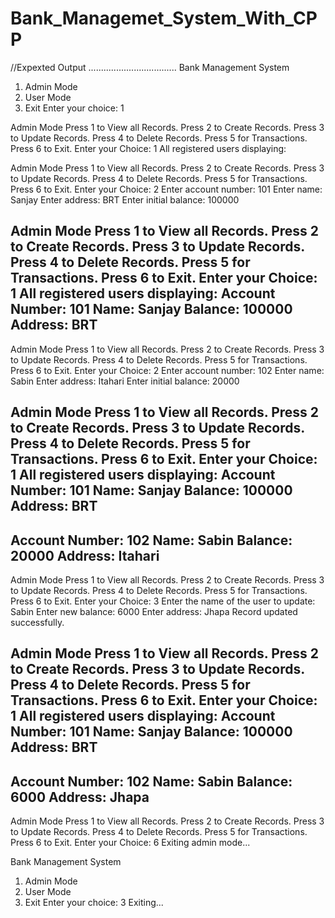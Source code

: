 # Bank_Managemet_System_With_CPP
//Expexted Output
...................................
Bank Management System
1. Admin Mode
2. User Mode
3. Exit
Enter your choice: 1

Admin Mode
Press 1 to View all Records.
Press 2 to Create Records.
Press 3 to Update Records.
Press 4 to Delete Records.
Press 5 for Transactions.
Press 6 to Exit.
Enter your Choice: 1
All registered users displaying:

Admin Mode
Press 1 to View all Records.
Press 2 to Create Records.
Press 3 to Update Records.
Press 4 to Delete Records.
Press 5 for Transactions.
Press 6 to Exit.
Enter your Choice: 2
Enter account number: 101
Enter name: Sanjay
Enter address: BRT
Enter initial balance: 100000

Admin Mode
Press 1 to View all Records.
Press 2 to Create Records.
Press 3 to Update Records.
Press 4 to Delete Records.
Press 5 for Transactions.
Press 6 to Exit.
Enter your Choice: 1
All registered users displaying:
Account Number: 101
Name: Sanjay
Balance: 100000
Address: BRT
------------------

Admin Mode
Press 1 to View all Records.
Press 2 to Create Records.
Press 3 to Update Records.
Press 4 to Delete Records.
Press 5 for Transactions.
Press 6 to Exit.
Enter your Choice: 2
Enter account number: 102
Enter name: Sabin
Enter address: Itahari
Enter initial balance: 20000

Admin Mode
Press 1 to View all Records.
Press 2 to Create Records.
Press 3 to Update Records.
Press 4 to Delete Records.
Press 5 for Transactions.
Press 6 to Exit.
Enter your Choice: 1
All registered users displaying:
Account Number: 101
Name: Sanjay
Balance: 100000
Address: BRT
------------------
Account Number: 102
Name: Sabin
Balance: 20000
Address: Itahari
------------------

Admin Mode
Press 1 to View all Records.
Press 2 to Create Records.
Press 3 to Update Records.
Press 4 to Delete Records.
Press 5 for Transactions.
Press 6 to Exit.
Enter your Choice: 3
Enter the name of the user to update: Sabin
Enter new balance: 6000
Enter address: Jhapa
Record updated successfully.

Admin Mode
Press 1 to View all Records.
Press 2 to Create Records.
Press 3 to Update Records.
Press 4 to Delete Records.
Press 5 for Transactions.
Press 6 to Exit.
Enter your Choice: 1
All registered users displaying:
Account Number: 101
Name: Sanjay
Balance: 100000
Address: BRT
------------------
Account Number: 102
Name: Sabin
Balance: 6000
Address: Jhapa
------------------

Admin Mode
Press 1 to View all Records.
Press 2 to Create Records.
Press 3 to Update Records.
Press 4 to Delete Records.
Press 5 for Transactions.
Press 6 to Exit.
Enter your Choice: 6
Exiting admin mode...

Bank Management System
1. Admin Mode
2. User Mode
3. Exit
Enter your choice: 3
Exiting...
